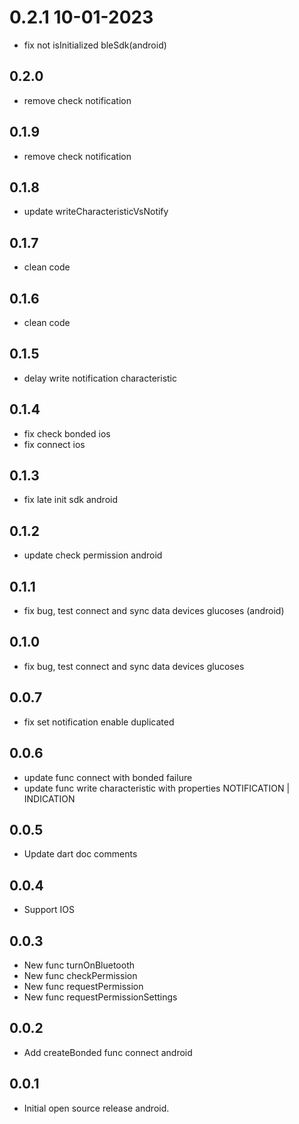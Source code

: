 # 0.2.1 10-01-2023

- fix not isInitialized bleSdk(android)

## 0.2.0

- remove check notification

## 0.1.9

- remove check notification

## 0.1.8

- update writeCharacteristicVsNotify

## 0.1.7

- clean code

## 0.1.6

- clean code

## 0.1.5

- delay write notification characteristic

## 0.1.4

- fix check bonded ios
- fix connect ios

## 0.1.3

- fix late init sdk android

## 0.1.2

- update check permission android

## 0.1.1

- fix bug, test connect and sync data devices glucoses (android)

## 0.1.0

- fix bug, test connect and sync data devices glucoses

## 0.0.7

- fix set notification enable duplicated

## 0.0.6

- update func connect with bonded failure
- update func write characteristic with properties NOTIFICATION | INDICATION

## 0.0.5

- Update dart doc comments

## 0.0.4

- Support IOS

## 0.0.3

- New func turnOnBluetooth
- New func checkPermission
- New func requestPermission
- New func requestPermissionSettings

## 0.0.2

- Add createBonded func connect android

## 0.0.1

- Initial open source release android.
